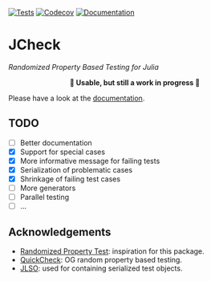 [![Tests](https://github.com/ps-pat/JCheck.jl/actions/workflows/test.yml/badge.svg)](https://github.com/ps-pat/JCheck.jl/actions/workflows/test.yml)
[![Codecov](https://codecov.io/gh/ps-pat/JCheck.jl/branch/main/graph/badge.svg?token=UF41E6AO1S)](https://codecov.io/gh/ps-pat/JCheck.jl)
[![Documentation](https://img.shields.io/badge/Doc-Stable-success)](https://patrickfournier.ca/JCheck.jl/dev/)

# JCheck
*Randomized Property Based Testing for Julia*

**<p align="center">:construction: Usable, but still a work in progress :construction:</p>**
Please have a look at the [documentation](https://patrickfournier.ca/JCheck.jl/dev/).

## TODO
- [ ] Better documentation
- [X] Support for special cases
- [X] More informative message for failing tests
- [X] Serialization of problematic cases
- [X] Shrinkage of failing test cases
- [ ] More generators
- [ ] Parallel testing
- [ ] ...

## Acknowledgements
- [Randomized Property Test](https://git.sr.ht/~quf/RandomizedPropertyTest.jl): inspiration for this package.
- [QuickCheck](https://github.com/nick8325/quickcheck): OG random
  property based testing.
- [JLSO](https://github.com/invenia/JLSO.jl): used for containing
  serialized test objects.
